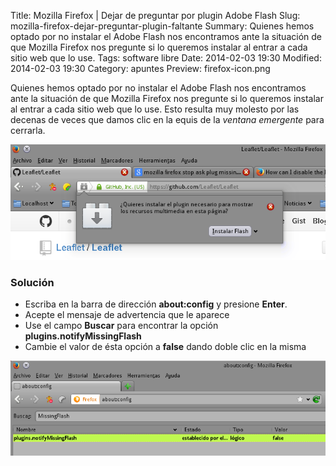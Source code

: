 Title: Mozilla Firefox | Dejar de preguntar por plugin Adobe Flash
Slug: mozilla-firefox-dejar-preguntar-plugin-faltante
Summary: Quienes hemos optado por no instalar el Adobe Flash nos encontramos ante la situación de que Mozilla Firefox nos pregunte si lo queremos instalar al entrar a cada sitio web que lo use.
Tags: software libre
Date: 2014-02-03 19:30
Modified: 2014-02-03 19:30
Category: apuntes
Preview: firefox-icon.png


Quienes hemos optado por no instalar el Adobe Flash nos encontramos ante la situación de que Mozilla Firefox nos pregunte si lo queremos instalar al entrar a cada sitio web que lo use. Esto resulta muy molesto por las decenas de veces que damos clic en la equis de la _ventana emergente_ para cerrarla.

<img class="img-fluid" src="mozilla-firefox-pregunta-plugin-faltante.png" alt="Mozilla Firefox pregunta plugin faltante">

### Solución

* Escriba en la barra de dirección **about:config** y presione **Enter**.
* Acepte el mensaje de advertencia que le aparece
* Use el campo **Buscar** para encontrar la opción **plugins.notifyMissingFlash**
* Cambie el valor de ésta opción a **false** dando doble clic en la misma

<img class="img-fluid" src="mozilla-firefox-plugins-notifymissingflash-false.png" alt="Mozilla Firefox plug-in notify missing flash">
